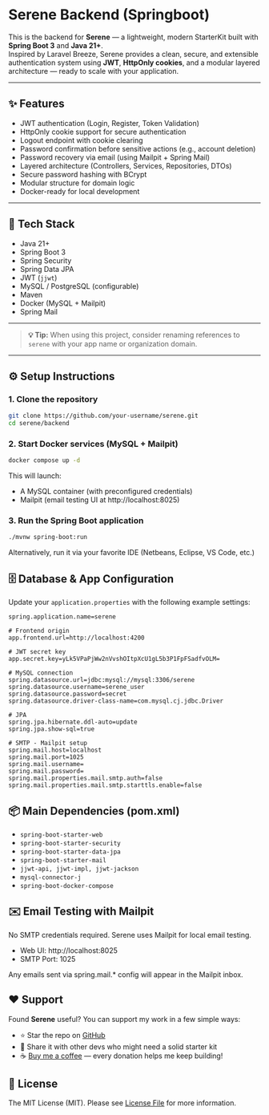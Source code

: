 # Serene Backend (Springboot)

This is the backend for **Serene** — a lightweight, modern StarterKit built with **Spring Boot 3** and **Java 21+**.  
Inspired by Laravel Breeze, Serene provides a clean, secure, and extensible authentication system using **JWT**, **HttpOnly cookies**, and a modular layered architecture — ready to scale with your application.

---

## ✨ Features

- JWT authentication (Login, Register, Token Validation)
- HttpOnly cookie support for secure authentication
- Logout endpoint with cookie clearing
- Password confirmation before sensitive actions (e.g., account deletion)
- Password recovery via email (using Mailpit + Spring Mail)
- Layered architecture (Controllers, Services, Repositories, DTOs)
- Secure password hashing with BCrypt
- Modular structure for domain logic
- Docker-ready for local development

---

## 🧰 Tech Stack

- Java 21+
- Spring Boot 3
- Spring Security
- Spring Data JPA
- JWT (`jjwt`)
- MySQL / PostgreSQL (configurable)
- Maven
- Docker (MySQL + Mailpit)
- Spring Mail

---

> **💡 Tip:** When using this project, consider renaming references to `serene` with your app name or organization domain.

---

## ⚙️ Setup Instructions

### 1. Clone the repository

```bash
git clone https://github.com/your-username/serene.git
cd serene/backend
```

### 2. Start Docker services (MySQL + Mailpit)

```bash
docker compose up -d
```

This will launch:

* A MySQL container (with preconfigured credentials)
* Mailpit (email testing UI at http://localhost:8025)

### 3. Run the Spring Boot application

```bash
./mvnw spring-boot:run
```
Alternatively, run it via your favorite IDE (Netbeans, Eclipse, VS Code, etc.)

## 🗄️ Database & App Configuration

Update your `application.properties` with the following example settings:

```properties
spring.application.name=serene

# Frontend origin
app.frontend.url=http://localhost:4200

# JWT secret key
app.secret.key=yLk5VPaPjWw2nVvshOItpXcU1gL5b3P1FpFSadfvOLM=

# MySQL connection
spring.datasource.url=jdbc:mysql://mysql:3306/serene
spring.datasource.username=serene_user
spring.datasource.password=secret
spring.datasource.driver-class-name=com.mysql.cj.jdbc.Driver

# JPA
spring.jpa.hibernate.ddl-auto=update
spring.jpa.show-sql=true

# SMTP - Mailpit setup
spring.mail.host=localhost
spring.mail.port=1025
spring.mail.username=
spring.mail.password=
spring.mail.properties.mail.smtp.auth=false
spring.mail.properties.mail.smtp.starttls.enable=false
```

## 📦 Main Dependencies (pom.xml)

* `spring-boot-starter-web`
* `spring-boot-starter-security`
* `spring-boot-starter-data-jpa`
* `spring-boot-starter-mail`
* `jjwt-api, jjwt-impl, jjwt-jackson`
* `mysql-connector-j`
* `spring-boot-docker-compose`

## ✉️ Email Testing with Mailpit

No SMTP credentials required. Serene uses Mailpit for local email testing.

* Web UI: http://localhost:8025
* SMTP Port: 1025

Any emails sent via spring.mail.* config will appear in the Mailpit inbox.

## ❤️ Support
Found **Serene** useful? You can support my work in a few simple ways:

- ⭐️ Star the repo on [GitHub](https://github.com/https://github.com/ClaudioAlcantaraR/serene)
- 🔗 Share it with other devs who might need a solid starter kit
- ☕️ [Buy me a coffee](https://buymeacoffee.com/claudiodev) — every donation helps me keep building!

## 📄 License

The MIT License (MIT). Please see [License File](LICENSE.md) for more information.